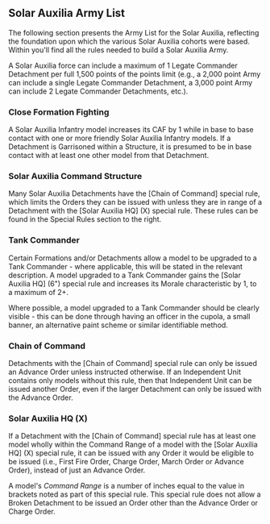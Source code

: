 ## Solar Auxilia Army List

The following section presents the Army List for the Solar Auxilia, reflecting the foundation upon which the various Solar Auxilia cohorts were based. Within you'll find all the rules needed to build a Solar Auxilia Army.

A Solar Auxilia force can include a maximum of 1 Legate Commander Detachment per full 1,500 points of the points limit (e.g., a 2,000 point Army can include a single Legate Commander Detachment, a 3,000 point Army can include 2 Legate Commander Detachments, etc.).

### Close Formation Fighting

A Solar Auxilia Infantry model increases its CAF by 1 while in base to base contact with one or more friendly Solar Auxilia Infantry models. If a Detachment is Garrisoned within a Structure, it is presumed to be in base contact with at least one other model from that Detachment.

### Solar Auxilia Command Structure

Many Solar Auxilia Detachments have the [Chain of Command] special rule, which limits the Orders they can be issued with unless they are in range of a Detachment with the [Solar Auxilia HQ] (X) special rule. These rules can be found in the Special Rules section to the right.

### Tank Commander

Certain Formations and/or Detachments allow a model to be upgraded to a Tank Commander - where applicable, this will be stated in the relevant description. A model upgraded to a Tank Commander gains the [Solar Auxilia HQ] (6") special rule and increases its Morale characteristic by 1, to a maximum of 2+.

Where possible, a model upgraded to a Tank Commander should be clearly visible - this can be done through having an officer in the cupola, a small banner, an alternative paint scheme or similar identifiable method.

### Chain of Command

Detachments with the [Chain of Command] special rule can only be issued an Advance Order unless instructed otherwise. If an Independent Unit contains only models without this rule, then that Independent Unit can be issued another Order, even if the larger Detachment can only be issued with the Advance Order.

### Solar Auxilia HQ (X)

If a Detachment with the [Chain of Command] special rule has at least one model wholly within the Command Range of a model with the [Solar Auxilia HQ] (X) special rule, it can be issued with any Order it would be eligible to be issued (i.e., First Fire Order, Charge Order, March Order or Advance Order), instead of just an Advance Order.

A model's *Command Range* is a number of inches equal to the value in brackets noted as part of this special rule. This special rule does not allow a Broken Detachment to be issued an Order other than the Advance Order or Charge Order.
